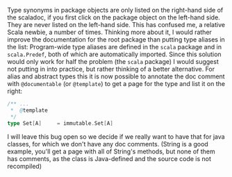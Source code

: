 Type synonyms in package objects are only listed on the right-hand side of the scaladoc, if you first click on the package object on the left-hand side. They are never listed on the left-hand side. This has confused me, a relative Scala newbie, a number of times.
Thinking more about it, I would rather improve the documentation for the root package than putting type aliases in the list: Program-wide type aliases are defined in the `scala` package and in `scala.Predef`, both of which are automatically imported. Since this solution would only work for half the problem (the `scala` package) I would suggest not putting in into practice, but rather thinking of a better alternative.
For alias and abstract types this it is now possible to annotate the doc comment with `@documentable` (or `@template`) to get a page for the type and list it on the right:

```scala
/** ...
 *  @template
 */
type Set[A]     = immutable.Set[A]
```

I will leave this bug open so we decide if we really want to have that for java classes, for which we don't have any doc comments. (String is a good example, you'll get a page with all of String's methods, but none of them has comments, as the class is Java-defined and the source code is not recompiled)
